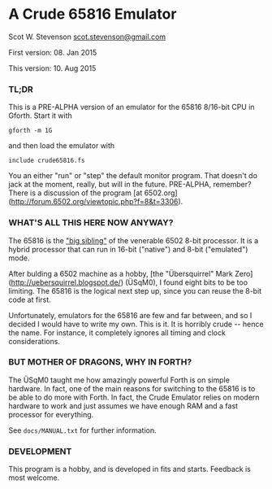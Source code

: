 # A Crude 65816 Emulator

Scot W. Stevenson <scot.stevenson@gmail.com>

First version: 08. Jan 2015

This version: 10. Aug 2015


### TL;DR

This is a PRE-ALPHA version of an emulator for the 65816 8/16-bit CPU in Gforth.
Start it with 

```
gforth -m 1G 
```

and then load the emulator with

```
include crude65816.fs
```

You an either "run" or "step" the default monitor program. That doesn't do jack
at the moment, really, but will in the future. PRE-ALPHA, remember? There is a
discussion of the program [at 6502.org]
(http://forum.6502.org/viewtopic.php?f=8&t=3306).

### WHAT'S ALL THIS HERE NOW ANYWAY?

The 65816 is the ["big sibling"](http://en.wikipedia.org/wiki/WDC_65816/65802) 
of the venerable 6502 8-bit processor. It is a hybrid processor that can run in
16-bit ("native") and 8-bit ("emulated") mode.

After bulding a 6502 machine as a hobby, [the "Übersquirrel" Mark Zero]
(http://uebersquirrel.blogspot.de/) (ÜSqM0), I found eight bits to be too
limiting.  The 65816 is the logical next step up, since you can reuse the 8-bit
code at first. 

Unfortunately, emulators for the 65816 are few and far between, and so I decided
I would have to write my own. This is it. It is horribly crude -- hence the
name. For instance, it completely ignores all timing and clock considerations.

### BUT MOTHER OF DRAGONS, WHY IN FORTH?

The ÜSqM0 taught me how amazingly powerful Forth is on simple hardware. In fact,
one of the main reasons for switching to the 65816 is to be able to do more with
Forth. In fact, the Crude Emulator relies on modern hardware to work and just
assumes we have enough RAM and a fast processor for everything. 

See `docs/MANUAL.txt` for further information.

### DEVELOPMENT

This program is a hobby, and is developed in fits and starts. Feedback is most
welcome. 
